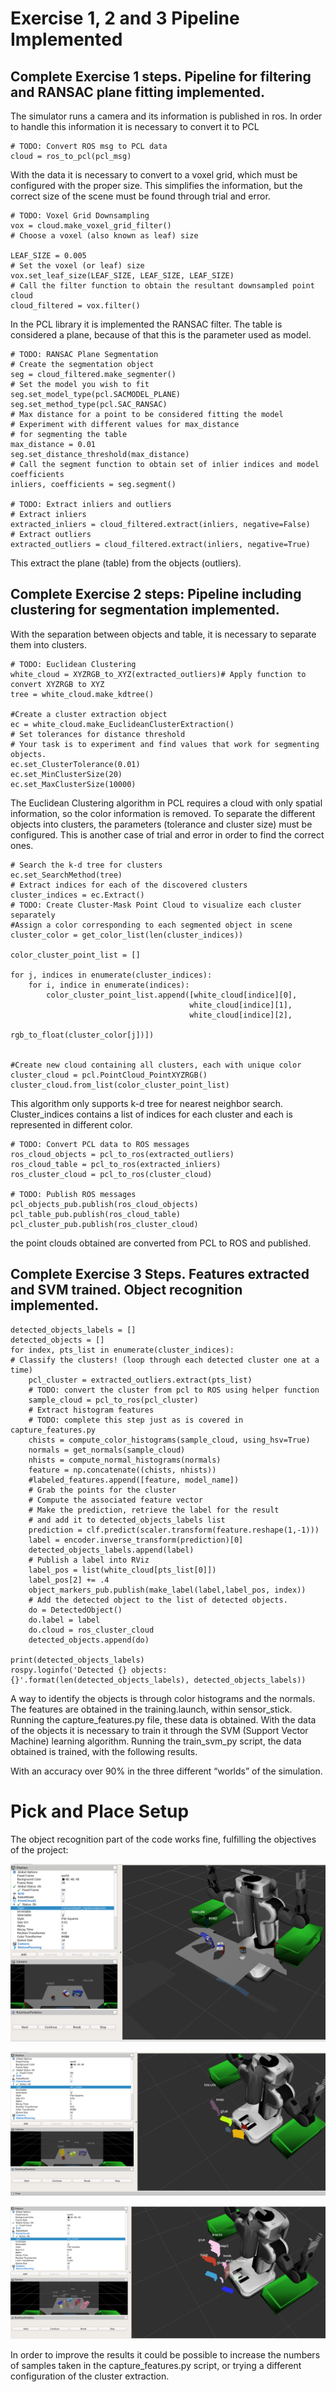 # Exercise 1, 2 and 3 Pipeline Implemented
## Complete Exercise 1 steps. Pipeline for filtering and RANSAC plane fitting implemented.

The simulator runs a camera and its information is published in ros. In order to handle this information it is necessary to convert it to PCL

    # TODO: Convert ROS msg to PCL data
    cloud = ros_to_pcl(pcl_msg)


With the data it is necessary to convert to a voxel grid, which must be configured with the proper size. This simplifies the information, but the correct size of the scene must be found through trial and error.

    # TODO: Voxel Grid Downsampling
    vox = cloud.make_voxel_grid_filter()
    # Choose a voxel (also known as leaf) size

    LEAF_SIZE = 0.005
    # Set the voxel (or leaf) size
    vox.set_leaf_size(LEAF_SIZE, LEAF_SIZE, LEAF_SIZE)
    # Call the filter function to obtain the resultant downsampled point cloud
    cloud_filtered = vox.filter()


In the PCL library it is implemented the RANSAC filter. The table is considered a plane, because of that this is the parameter used as model. 

    # TODO: RANSAC Plane Segmentation
    # Create the segmentation object
    seg = cloud_filtered.make_segmenter()
    # Set the model you wish to fit
    seg.set_model_type(pcl.SACMODEL_PLANE)
    seg.set_method_type(pcl.SAC_RANSAC)
    # Max distance for a point to be considered fitting the model
    # Experiment with different values for max_distance
    # for segmenting the table
    max_distance = 0.01
    seg.set_distance_threshold(max_distance)
    # Call the segment function to obtain set of inlier indices and model coefficients
    inliers, coefficients = seg.segment()

    # TODO: Extract inliers and outliers
    # Extract inliers
    extracted_inliers = cloud_filtered.extract(inliers, negative=False)
    # Extract outliers
    extracted_outliers = cloud_filtered.extract(inliers, negative=True)

This extract the plane (table) from the objects (outliers). 

## Complete Exercise 2 steps: Pipeline including clustering for segmentation implemented.

With the separation between objects and table, it is necessary to separate them into clusters.

    # TODO: Euclidean Clustering
    white_cloud = XYZRGB_to_XYZ(extracted_outliers)# Apply function to convert XYZRGB to XYZ
    tree = white_cloud.make_kdtree()

    #Create a cluster extraction object
    ec = white_cloud.make_EuclideanClusterExtraction()
    # Set tolerances for distance threshold
    # Your task is to experiment and find values that work for segmenting objects.
    ec.set_ClusterTolerance(0.01)
    ec.set_MinClusterSize(20)
    ec.set_MaxClusterSize(10000)


The Euclidean Clustering algorithm in PCL requires a cloud with only spatial information, so the color information is removed. To separate the different objects into clusters, the parameters (tolerance and cluster size) must be configured. This is another case of trial and error in order to find the correct ones.

    # Search the k-d tree for clusters
    ec.set_SearchMethod(tree)
    # Extract indices for each of the discovered clusters
    cluster_indices = ec.Extract()    
    # TODO: Create Cluster-Mask Point Cloud to visualize each cluster separately
    #Assign a color corresponding to each segmented object in scene
    cluster_color = get_color_list(len(cluster_indices))

    color_cluster_point_list = []

    for j, indices in enumerate(cluster_indices):
        for i, indice in enumerate(indices):
            color_cluster_point_list.append([white_cloud[indice][0],
                                            white_cloud[indice][1],
                                            white_cloud[indice][2],
                                            rgb_to_float(cluster_color[j])])


    #Create new cloud containing all clusters, each with unique color
    cluster_cloud = pcl.PointCloud_PointXYZRGB()
    cluster_cloud.from_list(color_cluster_point_list)

This algorithm only supports k-d tree for nearest neighbor search. Cluster_indices contains a list of indices for each cluster and each is represented in different color.

    # TODO: Convert PCL data to ROS messages
    ros_cloud_objects = pcl_to_ros(extracted_outliers)
    ros_cloud_table = pcl_to_ros(extracted_inliers)
    ros_cluster_cloud = pcl_to_ros(cluster_cloud)

    # TODO: Publish ROS messages
    pcl_objects_pub.publish(ros_cloud_objects)
    pcl_table_pub.publish(ros_cloud_table)
    pcl_cluster_pub.publish(ros_cluster_cloud)

the point clouds obtained are converted from PCL to ROS and published.


## Complete Exercise 3 Steps. Features extracted and SVM trained. Object recognition implemented.


    detected_objects_labels = []
    detected_objects = []
    for index, pts_list in enumerate(cluster_indices):
    # Classify the clusters! (loop through each detected cluster one at a time)
        pcl_cluster = extracted_outliers.extract(pts_list)
        # TODO: convert the cluster from pcl to ROS using helper function
        sample_cloud = pcl_to_ros(pcl_cluster)
        # Extract histogram features
        # TODO: complete this step just as is covered in capture_features.py
        chists = compute_color_histograms(sample_cloud, using_hsv=True)
        normals = get_normals(sample_cloud)
        nhists = compute_normal_histograms(normals)
        feature = np.concatenate((chists, nhists))
        #labeled_features.append([feature, model_name])
        # Grab the points for the cluster
        # Compute the associated feature vector
        # Make the prediction, retrieve the label for the result
        # and add it to detected_objects_labels list
        prediction = clf.predict(scaler.transform(feature.reshape(1,-1)))
        label = encoder.inverse_transform(prediction)[0]
        detected_objects_labels.append(label)
        # Publish a label into RViz
        label_pos = list(white_cloud[pts_list[0]])
        label_pos[2] += .4
        object_markers_pub.publish(make_label(label,label_pos, index))
        # Add the detected object to the list of detected objects.
        do = DetectedObject()
        do.label = label
        do.cloud = ros_cluster_cloud
        detected_objects.append(do)

    print(detected_objects_labels)
    rospy.loginfo('Detected {} objects: {}'.format(len(detected_objects_labels), detected_objects_labels))


A way to identify the objects is through color histograms and the normals. The features are obtained in the training.launch, within sensor_stick. Running the capture_features.py file, these data is obtained.
With the data of the objects it is necessary to train it through the SVM (Support Vector Machine) learning algorithm. Running the train_svm_py script, the data obtained is trained, with the following results.






With an accuracy over 90% in the three different “worlds” of the simulation.


# Pick and Place Setup



The object recognition part of the code works fine, fulfilling the objectives of the project:


![alt text](https://github.com/fernandoconesa/RoboND-Perception-Project-Resolution-/blob/master/Files/Mundo%20uno%20OK.PNG)

![alt text](https://github.com/fernandoconesa/RoboND-Perception-Project-Resolution-/blob/master/Files/Mundo%20dos%20OK.PNG)

![alt text](https://github.com/fernandoconesa/RoboND-Perception-Project-Resolution-/blob/master/Files/Mundo%20tres%20OK.PNG)


In order to improve the results it could be possible to increase the numbers of samples taken in the capture_features.py script, or trying a different configuration of the cluster extraction.

